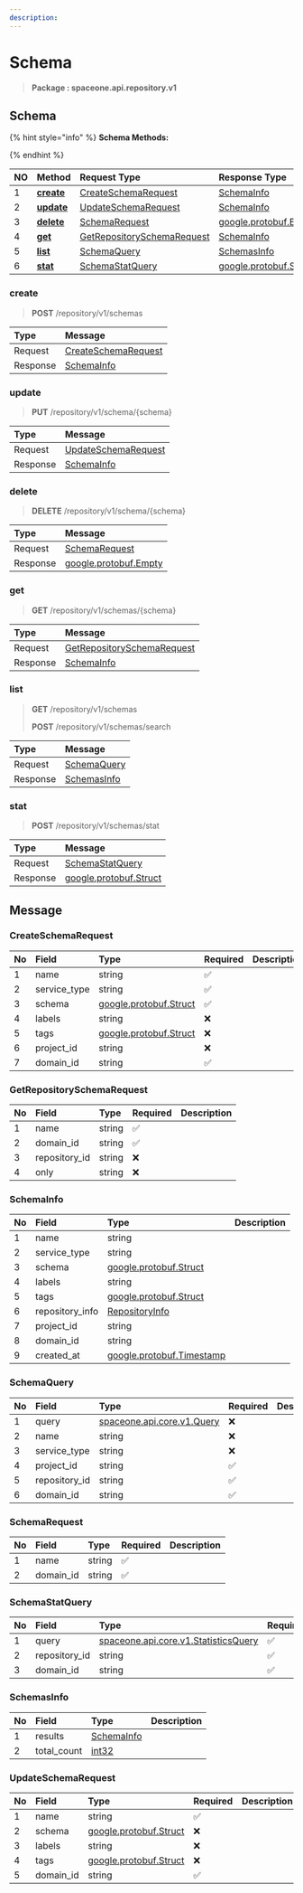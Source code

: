 ```yaml
---
description:  
---
```

# Schema

>  **Package : spaceone.api.repository.v1**

## Schema

{% hint style="info" %}
**Schema Methods:**

{%  endhint %}


| NO |  Method | Request Type | Response Type | Description |
| :--- | :--- | :--- | :--- | :--- |
| 1 | [**create**](schema.md#create)| [CreateSchemaRequest](schema.md#createschemarequest) | [SchemaInfo](schema.md#schemainfo) |  |
| 2 | [**update**](schema.md#update)| [UpdateSchemaRequest](schema.md#updateschemarequest) | [SchemaInfo](schema.md#schemainfo) |  |
| 3 | [**delete**](schema.md#delete)| [SchemaRequest](schema.md#schemarequest) |[google.protobuf.Empty](https://github.com/protocolbuffers/protobuf/blob/master/src/google/protobuf/empty.proto)|  |
| 4 | [**get**](schema.md#get)| [GetRepositorySchemaRequest](schema.md#getrepositoryschemarequest) | [SchemaInfo](schema.md#schemainfo) |  |
| 5 | [**list**](schema.md#list)| [SchemaQuery](schema.md#schemaquery) | [SchemasInfo](schema.md#schemasinfo) |  |
| 6 | [**stat**](schema.md#stat)| [SchemaStatQuery](schema.md#schemastatquery) |[google.protobuf.Struct](https://github.com/protocolbuffers/protobuf/blob/master/src/google/protobuf/struct.proto)|  | 
 
 
 
 
### create
> **POST** /repository/v1/schemas
>


| Type | Message |
| :--- | :--- |
| Request | [CreateSchemaRequest](schema.md#createschemarequest) |
| Response |  [SchemaInfo](schema.md#schemainfo)  |
 
 
 
 
 
### update
> **PUT** /repository/v1/schema/{schema}
>


| Type | Message |
| :--- | :--- |
| Request | [UpdateSchemaRequest](schema.md#updateschemarequest) |
| Response |  [SchemaInfo](schema.md#schemainfo)  |
 
 
 
 
 
### delete
> **DELETE** /repository/v1/schema/{schema}
>


| Type | Message |
| :--- | :--- |
| Request | [SchemaRequest](schema.md#schemarequest) |
| Response | [google.protobuf.Empty](https://github.com/protocolbuffers/protobuf/blob/master/src/google/protobuf/empty.proto) |
 
 
 
 
 
### get
> **GET** /repository/v1/schemas/{schema}
>


| Type | Message |
| :--- | :--- |
| Request | [GetRepositorySchemaRequest](schema.md#getrepositoryschemarequest) |
| Response |  [SchemaInfo](schema.md#schemainfo)  |
 
 
 
 
 
### list
> **GET** /repository/v1/schemas
>
> **POST** /repository/v1/schemas/search



| Type | Message |
| :--- | :--- |
| Request | [SchemaQuery](schema.md#schemaquery) |
| Response |  [SchemasInfo](schema.md#schemasinfo)  |
 
 
 
 
 
### stat
> **POST** /repository/v1/schemas/stat
>


| Type | Message |
| :--- | :--- |
| Request | [SchemaStatQuery](schema.md#schemastatquery) |
| Response | [google.protobuf.Struct](https://github.com/protocolbuffers/protobuf/blob/master/src/google/protobuf/struct.proto) |


## 

## Message

### CreateSchemaRequest
| No | Field | Type | Required | Description |
| :--- | :--- | :--- | :--- | :--- |
| 1 | name |string|✅||
| 2 | service_type |string|✅||
| 3 | schema |[google.protobuf.Struct](https://github.com/protocolbuffers/protobuf/blob/master/src/google/protobuf/struct.proto)|✅||
| 4 | labels |string|❌||
| 5 | tags |[google.protobuf.Struct](https://github.com/protocolbuffers/protobuf/blob/master/src/google/protobuf/struct.proto)|❌||
| 6 | project_id |string|❌||
| 7 | domain_id |string|✅||

### GetRepositorySchemaRequest
| No | Field | Type | Required | Description |
| :--- | :--- | :--- | :--- | :--- |
| 1 | name |string|✅||
| 2 | domain_id |string|✅||
| 3 | repository_id |string|❌||
| 4 | only |string|❌||

### SchemaInfo
| No | Field | Type |  Description |
| :--- | :--- | :--- | :--- |
| 1 | name |string||
| 2 | service_type |string||
| 3 | schema |[google.protobuf.Struct](https://github.com/protocolbuffers/protobuf/blob/master/src/google/protobuf/struct.proto)||
| 4 | labels |string||
| 5 | tags |[google.protobuf.Struct](https://github.com/protocolbuffers/protobuf/blob/master/src/google/protobuf/struct.proto)||
| 6 | repository_info |[RepositoryInfo](schema.md#repositoryinfo)||
| 7 | project_id |string||
| 8 | domain_id |string||
| 9 | created_at |[google.protobuf.Timestamp](https://github.com/protocolbuffers/protobuf/blob/master/src/google/protobuf/timestamp.proto)||

### SchemaQuery
| No | Field | Type | Required | Description |
| :--- | :--- | :--- | :--- | :--- |
| 1 | query |[spaceone.api.core.v1.Query](https://spaceone-dev.gitbook.io/api-reference/common-v1/search-query)|❌||
| 2 | name |string|❌||
| 3 | service_type |string|❌||
| 4 | project_id |string|✅||
| 5 | repository_id |string|✅||
| 6 | domain_id |string|✅||

### SchemaRequest
| No | Field | Type | Required | Description |
| :--- | :--- | :--- | :--- | :--- |
| 1 | name |string|✅||
| 2 | domain_id |string|✅||

### SchemaStatQuery
| No | Field | Type | Required | Description |
| :--- | :--- | :--- | :--- | :--- |
| 1 | query |[spaceone.api.core.v1.StatisticsQuery](https://spaceone-dev.gitbook.io/api-reference/common-v1/statistics-query)|✅||
| 2 | repository_id |string|✅||
| 3 | domain_id |string|✅||

### SchemasInfo
| No | Field | Type |  Description |
| :--- | :--- | :--- | :--- |
| 1 | results |[SchemaInfo](schema.md#schemainfo)||
| 2 | total_count |[int32](https://github.com/protocolbuffers/protobuf/blob/master/src/google/protobuf/type.proto)||

### UpdateSchemaRequest
| No | Field | Type | Required | Description |
| :--- | :--- | :--- | :--- | :--- |
| 1 | name |string|✅||
| 2 | schema |[google.protobuf.Struct](https://github.com/protocolbuffers/protobuf/blob/master/src/google/protobuf/struct.proto)|❌||
| 3 | labels |string|❌||
| 4 | tags |[google.protobuf.Struct](https://github.com/protocolbuffers/protobuf/blob/master/src/google/protobuf/struct.proto)|❌||
| 5 | domain_id |string|✅||
